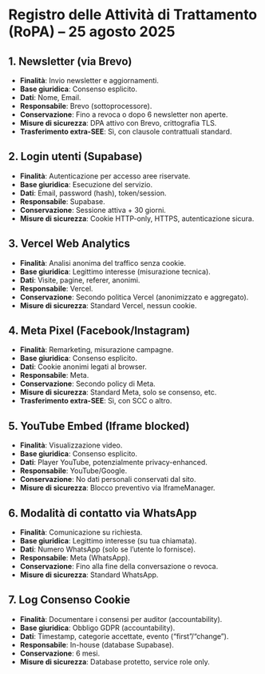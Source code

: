 # Registro delle Attività di Trattamento (RoPA) – 25 agosto 2025

## 1. Newsletter (via Brevo)

- **Finalità**: Invio newsletter e aggiornamenti.
- **Base giuridica**: Consenso esplicito.
- **Dati**: Nome, Email.
- **Responsabile**: Brevo (sottoprocessore).
- **Conservazione**: Fino a revoca o dopo 6 newsletter non aperte.
- **Misure di sicurezza**: DPA attivo con Brevo, crittografia TLS.
- **Trasferimento extra-SEE**: Sì, con clausole contrattuali standard.

## 2. Login utenti (Supabase)

- **Finalità**: Autenticazione per accesso aree riservate.
- **Base giuridica**: Esecuzione del servizio.
- **Dati**: Email, password (hash), token/session.
- **Responsabile**: Supabase.
- **Conservazione**: Sessione attiva + 30 giorni.
- **Misure di sicurezza**: Cookie HTTP-only, HTTPS, autenticazione sicura.

## 3. Vercel Web Analytics

- **Finalità**: Analisi anonima del traffico senza cookie.
- **Base giuridica**: Legittimo interesse (misurazione tecnica).
- **Dati**: Visite, pagine, referer, anonimi.
- **Responsabile**: Vercel.
- **Conservazione**: Secondo politica Vercel (anonimizzato e aggregato).
- **Misure di sicurezza**: Standard Vercel, nessun cookie.

## 4. Meta Pixel (Facebook/Instagram)

- **Finalità**: Remarketing, misurazione campagne.
- **Base giuridica**: Consenso esplicito.
- **Dati**: Cookie anonimi legati al browser.
- **Responsabile**: Meta.
- **Conservazione**: Secondo policy di Meta.
- **Misure di sicurezza**: Standard Meta, solo se consenso, etc.
- **Trasferimento extra-SEE**: Sì, con SCC o altro.

## 5. YouTube Embed (Iframe blocked)

- **Finalità**: Visualizzazione video.
- **Base giuridica**: Consenso esplicito.
- **Dati**: Player YouTube, potenzialmente privacy-enhanced.
- **Responsabile**: YouTube/Google.
- **Conservazione**: No dati personali conservati dal sito.
- **Misure di sicurezza**: Blocco preventivo via IframeManager.

## 6. Modalità di contatto via WhatsApp

- **Finalità**: Comunicazione su richiesta.
- **Base giuridica**: Legittimo interesse (su tua chiamata).
- **Dati**: Numero WhatsApp (solo se l’utente lo fornisce).
- **Responsabile**: Meta (WhatsApp).
- **Conservazione**: Fino alla fine della conversazione o revoca.
- **Misure di sicurezza**: Standard WhatsApp.

## 7. Log Consenso Cookie

- **Finalità**: Documentare i consensi per auditor (accountability).
- **Base giuridica**: Obbligo GDPR (accountability).
- **Dati**: Timestamp, categorie accettate, evento (“first”/“change”).
- **Responsabile**: In-house (database Supabase).
- **Conservazione**: 6 mesi.
- **Misure di sicurezza**: Database protetto, service role only.
